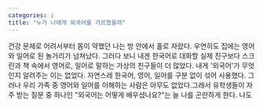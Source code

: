 ```yaml
---
categories: i
title: "누가 나에게 외국어를 가르쳤을까"
---
```

건강 문제로 어려서부터 몸이 약했던 나는 방 안에서 홀로 자랐다. 우연히도 집에는 영어와 일어로 된 놀거리가 넘쳐났다. 그러다 보니 내겐 한국어로 대화할 실제 친구보다 스크린과 책 속에서 영어로, 일어로 말하는 가상의 친구들이 더 많았다. 내게 &#39;외국어&#39;가 무엇인지 알려주는 이는 없었다. 자연스레 한국어, 영어, 일어를 구분 없이 섞어 사용했다. 그러나 우리 가족 중 영어와 일어를 이해하는 사람은 아무도 없었다.그래서 유학생들이 자주 받는 질문 중 하나인 "외국어는 어떻게 배우셨나요?"는 늘 나를 곤란하게 한다. 나도